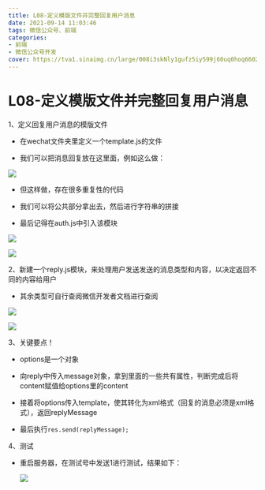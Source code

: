 ```yaml
---
title: L08-定义模版文件并完整回复用户消息
date: 2021-09-14 11:03:46
tags: 微信公众号、前端
categories: 
- 前端
- 微信公众号开发
cover: https://tva1.sinaimg.cn/large/008i3skNly1gufz5iy599j60uq0hoq6602.jpg
---
```


# **L08-定义模版文件并完整回复用户消息**

1、定义回复用户消息的模版文件  

- 在wechat文件夹里定义一个template.js的文件

- 我们可以把消息回复放在这里面，例如这么做：

![](https://tva1.sinaimg.cn/large/008i3skNly1gufz7thil9j616i0t479902.jpg)   

- 但这样做，存在很多重复性的代码

- 我们可以将公共部分拿出去，然后进行字符串的拼接

- 最后记得在auth.js中引入该模块  

![](https://tva1.sinaimg.cn/large/008i3skNly1gufz953ekuj615g0u0dl702.jpg)  

![](https://tva1.sinaimg.cn/large/008i3skNly1gufz9k6m21j610i0u0n1x02.jpg)

2、新建一个reply.js模块，来处理用户发送发送的消息类型和内容，以决定返回不同的内容给用户  

- 其余类型可自行查阅微信开发者文档进行查阅  

![](https://tva1.sinaimg.cn/large/008i3skNly1gufza8iwpoj60w50u0q5q02.jpg)  

![](https://tva1.sinaimg.cn/large/008i3skNly1gufzagn0doj616f0u0jv102.jpg)  

3、关键要点！

- options是一个对象
  
- 向reply中传入message对象，拿到里面的一些共有属性，判断完成后将content赋值给options里的content

- 接着将options传入template，使其转化为xml格式（回复的消息必须是xml格式），返回replyMessage

- 最后执行`res.send(replyMessage);`

4、测试

- 重启服务器，在测试号中发送1进行测试，结果如下：  
  
  ![](https://tva1.sinaimg.cn/large/008i3skNly1gufzbqk6i4j60u01sxn3a02.jpg)